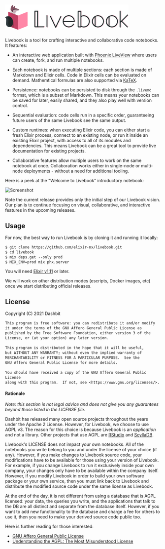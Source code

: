 <h1><img src="https://github.com/elixir-nx/livebook/raw/main/priv/static/logo-with-text.png" alt="Livebook" width="400"></h1>

Livebook is a tool for crafting interactive and collaborative code notebooks. It features:

  * An interactive web application built with [Phoenix LiveView](https://github.com/phoenixframework/phoenix_live_view)
    where users can create, fork, and run multiple notebooks.
  
  * Each notebook is made of multiple sections: each section is made of Markdown and Elixir
    cells. Code in Elixir cells can be evaluated on demand. Mathemtical formulas are also
    supported via [KaTeX](https://katex.org/).

  * Persistence: notebooks can be persisted to disk through the `.livemd` format, which is a
    subset of Markdown. This means your notebooks can be saved for later, easily shared, and
    they also play well with version control.

  * Sequential evaluation: code cells run in a specific order, guaranteeing future users of
    the same Livebook see the same output.

  * Custom runtimes: when executing Elixir code, you can either start a fresh Elixir process,
    connect to an existing node, or run it inside an existing Elixir project, with access to
    all of its modules and dependencies. This means Livebook can be a great tool to provide
    live documentation for existing projects.

  * Collaborative features allow multiple users to work on the same notebook at once.
    Collaboration works either in single-node or multi-node deployments - without a
    need for additional tooling.

Here is a peek at the "Welcome to Livebook" introductory notebook:

![Screenshot](https://user-images.githubusercontent.com/9582/113567534-166f4980-960f-11eb-98df-c0b8b81f8a27.png)

Note the current release provides only the initial step of our Livebook vision. Our plan
is to continue focusing on visual, collaborative, and interactive features in the upcoming
releases.

## Usage

For now, the best way to run Livebook is by cloning it and running it locally:

    $ git clone https://github.com/elixir-nx/livebook.git
    $ cd livebook
    $ mix deps.get --only prod
    $ MIX_ENV=prod mix phx.server

You will need [Elixir v1.11](https://elixir-lang.org/install.html) or later.

We will work on other distribution modes (escripts, Docker images, etc) once
we start distributing official releases.

## License

Copyright (C) 2021 Dashbit

    This program is free software: you can redistribute it and/or modify
    it under the terms of the GNU Affero General Public License as
    published by the Free Software Foundation, either version 3 of the
    License, or (at your option) any later version.

    This program is distributed in the hope that it will be useful,
    but WITHOUT ANY WARRANTY; without even the implied warranty of
    MERCHANTABILITY or FITNESS FOR A PARTICULAR PURPOSE.  See the
    GNU Affero General Public License for more details.

    You should have received a copy of the GNU Affero General Public License
    along with this program.  If not, see <https://www.gnu.org/licenses/>.

#### Rationale

*Note: this section is not legal advice and does not give you any guarantees
beyond those listed in the LICENSE file.*

Dashbit has released many open source projects throughout the years under
the Apache 2 License. However, for Livebook, we choose to use AGPL v3.
The reason for this choice is because Livebook is an *application* and not
a library. Other projects that use AGPL are [RStudio](https://www.rstudio.com/)
and [ScyllaDB](https://www.scylladb.com/).

Livebook's LICENSE does not impact your own notebooks. All of the notebooks
you write belong to you and under the license of your choice (if any).
However, if you make changes to Livebook source code, your modifications
have to be available for those using your version of Livebook. For example,
if you change Livebook to run it exclusively inside your own company,
your changes only have to be available within the company itself. However,
if you modify Livebook in order to build your own software package or your
own service, then you must link back to Livebook and distribute the modified
source code under the same license as Livebook.

At the end of the day, it is not different from using a database that is AGPL
licensed: your data, the queries you write, and the applications that talk to
the DB are all distinct and separate from the database itself. However, if you
want to add new functionality to the database and charge a fee for others to
use it, then you need to make your derived source code public too.

Here is further reading for those interested:

  * [GNU Affero General Public License](http://www.gnu.org/licenses/agpl-3.0.html)
  * [Understanding the AGPL: The Most Misunderstood License](https://medium.com/swlh/understanding-the-agpl-the-most-misunderstood-license-86fd1fe91275)
